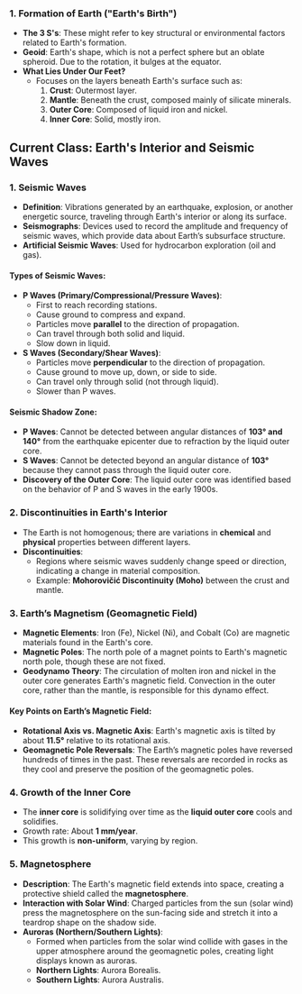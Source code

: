 
### 1. **Formation of Earth ("Earth's Birth")**

- **The 3 S's**: These might refer to key structural or environmental factors related to Earth's formation.
- **Geoid**: Earth's shape, which is not a perfect sphere but an oblate spheroid. Due to the rotation, it bulges at the equator.
- **What Lies Under Our Feet?**
    - Focuses on the layers beneath Earth's surface such as:
        1. **Crust**: Outermost layer.
        2. **Mantle**: Beneath the crust, composed mainly of silicate minerals.
        3. **Outer Core**: Composed of liquid iron and nickel.
        4. **Inner Core**: Solid, mostly iron.

## Current Class: Earth's Interior and Seismic Waves

### 1. **Seismic Waves**

- **Definition**: Vibrations generated by an earthquake, explosion, or another energetic source, traveling through Earth's interior or along its surface.
- **Seismographs**: Devices used to record the amplitude and frequency of seismic waves, which provide data about Earth’s subsurface structure.
- **Artificial Seismic Waves**: Used for hydrocarbon exploration (oil and gas).

#### Types of Seismic Waves:

- **P Waves (Primary/Compressional/Pressure Waves)**:
    - First to reach recording stations.
    - Cause ground to compress and expand.
    - Particles move **parallel** to the direction of propagation.
    - Can travel through both solid and liquid.
    - Slow down in liquid.
- **S Waves (Secondary/Shear Waves)**:
    - Particles move **perpendicular** to the direction of propagation.
    - Cause ground to move up, down, or side to side.
    - Can travel only through solid (not through liquid).
    - Slower than P waves.

#### **Seismic Shadow Zone**:

- **P Waves**: Cannot be detected between angular distances of **103° and 140°** from the earthquake epicenter due to refraction by the liquid outer core.
- **S Waves**: Cannot be detected beyond an angular distance of **103°** because they cannot pass through the liquid outer core.
- **Discovery of the Outer Core**: The liquid outer core was identified based on the behavior of P and S waves in the early 1900s.

### 2. **Discontinuities in Earth's Interior**

- The Earth is not homogenous; there are variations in **chemical** and **physical** properties between different layers.
- **Discontinuities**:
    - Regions where seismic waves suddenly change speed or direction, indicating a change in material composition.
    - Example: **Mohorovičić Discontinuity (Moho)** between the crust and mantle.

### 3. **Earth’s Magnetism (Geomagnetic Field)**

- **Magnetic Elements**: Iron (Fe), Nickel (Ni), and Cobalt (Co) are magnetic materials found in the Earth's core.
- **Magnetic Poles**: The north pole of a magnet points to Earth's magnetic north pole, though these are not fixed.
- **Geodynamo Theory**: The circulation of molten iron and nickel in the outer core generates Earth's magnetic field. Convection in the outer core, rather than the mantle, is responsible for this dynamo effect.

#### Key Points on Earth’s Magnetic Field:

- **Rotational Axis vs. Magnetic Axis**: Earth's magnetic axis is tilted by about **11.5°** relative to its rotational axis.
- **Geomagnetic Pole Reversals**: The Earth’s magnetic poles have reversed hundreds of times in the past. These reversals are recorded in rocks as they cool and preserve the position of the geomagnetic poles.

### 4. **Growth of the Inner Core**

- The **inner core** is solidifying over time as the **liquid outer core** cools and solidifies.
- Growth rate: About **1 mm/year**.
- This growth is **non-uniform**, varying by region.

### 5. **Magnetosphere**

- **Description**: The Earth's magnetic field extends into space, creating a protective shield called the **magnetosphere**.
- **Interaction with Solar Wind**: Charged particles from the sun (solar wind) press the magnetosphere on the sun-facing side and stretch it into a teardrop shape on the shadow side.
- **Auroras (Northern/Southern Lights)**:
    - Formed when particles from the solar wind collide with gases in the upper atmosphere around the geomagnetic poles, creating light displays known as auroras.
    - **Northern Lights**: Aurora Borealis.
    - **Southern Lights**: Aurora Australis.